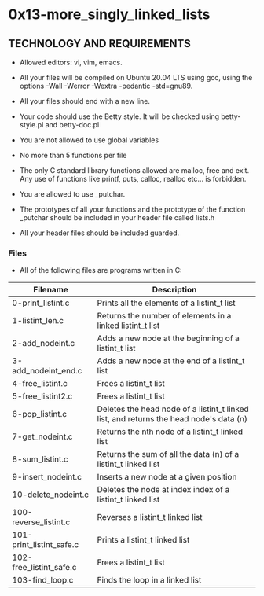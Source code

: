 # **0x13-more_singly_linked_lists**


## **TECHNOLOGY AND REQUIREMENTS**

+ Allowed editors: vi, vim, emacs.
- All your files will be compiled on Ubuntu 20.04 LTS using gcc, using the options -Wall -Werror -Wextra -pedantic -std=gnu89.
* All your files should end with a new line.
+ Your code should use the Betty style. It will be checked using betty-style.pl and betty-doc.pl
- You are not allowed to use global variables
* No more than 5 functions per file
+ The only C standard library functions allowed are malloc, free and exit. Any use of functions like printf, puts, calloc, realloc etc… is forbidden.
- You are allowed to use _putchar.
+ The prototypes of all your functions and the prototype of the function _putchar should be included in your header file called lists.h
- All your header files should be included guarded.

### **Files**
+ All of the following files are programs written in C:

|Filename|	Description|
|---------|-------------|
|0-print_listint.c|	Prints all the elements of a listint_t list
|1-listint_len.c|	Returns the number of elements in a linked listint_t list
|2-add_nodeint.c|	Adds a new node at the beginning of a listint_t list
|3-add_nodeint_end.c|	Adds a new node at the end of a listint_t list
|4-free_listint.c	|Frees a listint_t list
|5-free_listint2.c|	Frees a listint_t list
|6-pop_listint.c|	Deletes the head node of a listint_t linked list, and returns the head node's data (n)
|7-get_nodeint.c|	Returns the nth node of a listint_t linked list
|8-sum_listint.c|	Returns the sum of all the data (n) of a listint_t linked list
|9-insert_nodeint.c|	Inserts a new node at a given position
|10-delete_nodeint.c|	Deletes the node at index index of a listint_t linked list
|100-reverse_listint.c|	Reverses a listint_t linked list
|101-print_listint_safe.c|	Prints a listint_t linked list
|102-free_listint_safe.c|	Frees a listint_t list
|103-find_loop.c|	Finds the loop in a linked list
